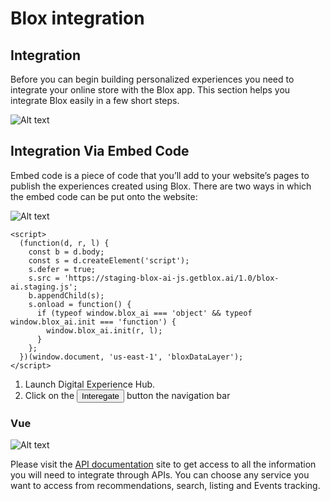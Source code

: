 # Blox integration 



## Integration 

Before you can begin building personalized experiences you need to integrate your online store with the Blox app. This section helps you integrate Blox easily in a few short steps.

![Alt text]( https://support.getblox.ai/wp-content/uploads/2022/09/Integrate.png "a title")


## Integration Via Embed Code

Embed code is a piece of code that you’ll add to your website’s pages to publish the experiences created using Blox. There are two ways in which the embed code can be put onto the website:

![Alt text]( https://support.getblox.ai/wp-content/uploads/2022/09/Integrate_2-1024x692.png "a title")



```
<script>
  (function(d, r, l) {
    const b = d.body;
    const s = d.createElement('script');
    s.defer = true;
    s.src = 'https://staging-blox-ai-js.getblox.ai/1.0/blox-ai.staging.js';
    b.appendChild(s);
    s.onload = function() {
      if (typeof window.blox_ai === 'object' && typeof window.blox_ai.init === 'function') {
        window.blox_ai.init(r, l);
      }
    };
  })(window.document, 'us-east-1', 'bloxDataLayer');
</script>

```
1. Launch Digital Experience Hub.
2. Click on the <button> Interegate </button> button the navigation bar


### Vue

![Alt text]( https://support.getblox.ai/wp-content/uploads/2022/09/Integrate_3-1024x570.png "a title")

Please visit the [API documentation](https://d16mhahokhyjuk.cloudfront.net/api.html#servers) site to get access to all the information you will need to integrate through APIs. You can choose any service you want to access from recommendations, search, listing and Events tracking. 



